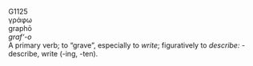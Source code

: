 <body>
  <p>G1125<br>  γράφω  <br> graphō  <br><i>graf‘-o </i><br>A primary verb; to “grave”, especially to <i>write</i>; figuratively to <i>describe:</i> - describe, write (-ing, -ten).<br></p>
 </body>